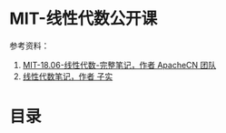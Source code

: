 # MIT-线性代数公开课
参考资料：
1. [MIT-18.06-线性代数-完整笔记，作者 ApacheCN 团队](https://github.com/apachecn/18.06-linalg-notes)
2. [线性代数笔记，作者 子实](https://github.com/zlotus/notes-linear-algebra)

# 目录
